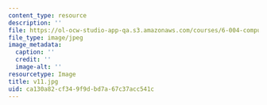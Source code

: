 ```yaml
---
content_type: resource
description: ''
file: https://ol-ocw-studio-app-qa.s3.amazonaws.com/courses/6-004-computation-structures-spring-2017/ca130a82cf349f9dbd7a67c37acc541c_v11.jpg
file_type: image/jpeg
image_metadata:
  caption: ''
  credit: ''
  image-alt: ''
resourcetype: Image
title: v11.jpg
uid: ca130a82-cf34-9f9d-bd7a-67c37acc541c
---
```

